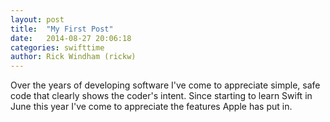 ```yaml
---
layout: post
title:  "My First Post"
date:   2014-08-27 20:06:18
categories: swifttime
author: Rick Windham (rickw)
---
```

Over the years of developing software I've come to appreciate simple, safe code that clearly
   shows the coder's intent.  Since starting to learn Swift in June this year I've come to 
   appreciate the features Apple has put in. 